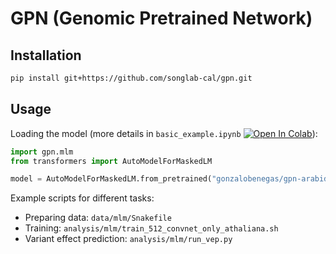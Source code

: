 # GPN (Genomic Pretrained Network)
## Installation
```bash
pip install git+https://github.com/songlab-cal/gpn.git
```
## Usage
Loading the model (more details in `basic_example.ipynb` [![Open In Colab](https://colab.research.google.com/assets/colab-badge.svg)](https://colab.research.google.com/github/songlab-cal/gpn/blob/main/basic_example.ipynb)):
```python
import gpn.mlm
from transformers import AutoModelForMaskedLM

model = AutoModelForMaskedLM.from_pretrained("gonzalobenegas/gpn-arabidopsis")
```
Example scripts for different tasks:
- Preparing data: `data/mlm/Snakefile`
- Training: `analysis/mlm/train_512_convnet_only_athaliana.sh`
- Variant effect prediction: `analysis/mlm/run_vep.py`
